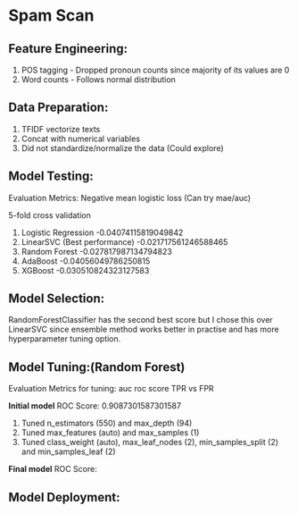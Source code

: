 # Spam Scan

## Feature Engineering:

1. POS tagging - Dropped pronoun counts since majority of its values are 0
2. Word counts - Follows normal distribution

## Data Preparation:

1. TFIDF vectorize texts
2. Concat with numerical variables
3. Did not standardize/normalize the data (Could explore)

## Model Testing: 

Evaluation Metrics: Negative mean logistic loss (Can try mae/auc) 

5-fold cross validation

1. Logistic Regression -0.04074115819049842
2. LinearSVC (Best performance) -0.021717561246588465
3. Random Forest -0.027817987134794823
4. AdaBoost -0.04056049786250815
5. XGBoost -0.030510824323127583

## Model Selection:

RandomForestClassifier has the second best score but I chose this over LinearSVC since ensemble method works better in practise and has more hyperparameter tuning option.

## Model Tuning:(Random Forest)

Evaluation Metrics for tuning: auc roc score TPR vs FPR

**Initial model** ROC Score: 0.9087301587301587

1. Tuned n_estimators (550) and max_depth (94)
2. Tuned max_features (auto) and max_samples (1)
3. Tuned class_weight (auto), max_leaf_nodes (2), min_samples_split (2) and min_samples_leaf (2)

**Final model** ROC Score: 

## Model Deployment:
